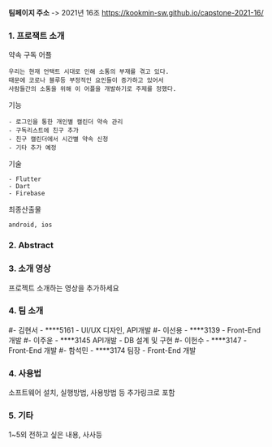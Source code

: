 **팀페이지 주소** -> 2021년 16조 https://kookmin-sw.github.io/capstone-2021-16/


### 1. 프로잭트 소개

  약속 구독 어플

    우리는 현재 언택트 시대로 인해 소통의 부재를 겪고 있다. 
    때문에 코로나 블루등 부정적인 요인들이 증가하고 있어서 
    사람들간의 소통을 위해 이 어플을 개발하기로 주제를 정했다.

  기능 
    
    - 로그인을 통한 개인별 캘린더 약속 관리
    - 구독리스트에 친구 추가
    - 친구 캘린더에서 시간별 약속 신청
    - 기타 추가 예정

  기술
    
    - Flutter
    - Dart
    - Firebase

  최종산출물
    
    android, ios

### 2. Abstract


### 3. 소개 영상

프로젝트 소개하는 영상을 추가하세요


### 4. 팀 소개
  
  #- 김현서 
    - ****5161 
    - UI/UX 디자인, API개발
  #- 이선용 
    - ****3139 
    - Front-End 개발
  #- 이주윤 
    - ****3145 API개발
    - DB 설계 및 구현
  #- 이헌수 
    - ****3147 
    - Front-End 개발
  #- 함석민 
    - ****3174 팀장
    - Front-End 개발

### 4. 사용법

소프트웨어 설치, 실행방법, 사용방법 등 추가링크로 포함

### 5. 기타

1~5외 전하고 싶은 내용, 사사등
